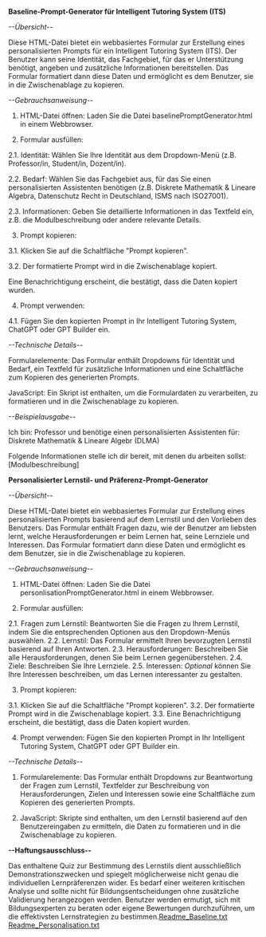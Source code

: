 **Baseline-Prompt-Generator für Intelligent Tutoring System (ITS)**


*--Übersicht--*

Diese HTML-Datei bietet ein webbasiertes Formular zur Erstellung eines personalisierten Prompts für ein Intelligent Tutoring System (ITS). Der Benutzer kann seine Identität, das Fachgebiet, für das er Unterstützung benötigt, angeben und zusätzliche Informationen bereitstellen. Das Formular formatiert dann diese Daten und ermöglicht es dem Benutzer, sie in die Zwischenablage zu kopieren.

*--Gebrauchsanweisung--*

1. HTML-Datei öffnen: Laden Sie die Datei baselinePromptGenerator.html in einem Webbrowser.

2. Formular ausfüllen:

2.1. Identität: Wählen Sie Ihre Identität aus dem Dropdown-Menü (z.B. Professor/in, Student/in, Dozent/in).

2.2. Bedarf: Wählen Sie das Fachgebiet aus, für das Sie einen personalisierten Assistenten benötigen (z.B. Diskrete Mathematik & Lineare Algebra, Datenschutz Recht in Deutschland, ISMS nach ISO27001).

2.3. Informationen: Geben Sie detaillierte Informationen in das Textfeld ein, z.B. die Modulbeschreibung oder andere relevante Details.

3. Prompt kopieren:

3.1. Klicken Sie auf die Schaltfläche "Prompt kopieren".

3.2. Der formatierte Prompt wird in die Zwischenablage kopiert.

Eine Benachrichtigung erscheint, die bestätigt, dass die Daten kopiert wurden.

4. Prompt verwenden: 

4.1. Fügen Sie den kopierten Prompt in Ihr Intelligent Tutoring System, ChatGPT oder GPT Builder ein.


*--Technische Details--*

Formularelemente: Das Formular enthält Dropdowns für Identität und Bedarf, ein Textfeld für zusätzliche Informationen und eine Schaltfläche zum Kopieren des generierten Prompts.

JavaScript: Ein Skript ist enthalten, um die Formulardaten zu verarbeiten, zu formatieren und in die Zwischenablage zu kopieren.

*--Beispielausgabe--*

Ich bin: Professor
und benötige einen personalisierten Assistenten für: Diskrete Mathematik & Lineare Algebr (DLMA)

Folgende Informationen stelle ich dir bereit, mit denen du arbeiten sollst:
[Modulbeschreibung]




**Personalisierter Lernstil- und Präferenz-Prompt-Generator**

*--Übersicht--*

Diese HTML-Datei bietet ein webbasiertes Formular zur Erstellung eines personalisierten Prompts basierend auf dem Lernstil und den Vorlieben des Benutzers. Das Formular enthält Fragen dazu, wie der Benutzer am liebsten lernt, welche Herausforderungen er beim Lernen hat, seine Lernziele und Interessen. Das Formular formatiert dann diese Daten und ermöglicht es dem Benutzer, sie in die Zwischenablage zu kopieren.

*--Gebrauchsanweisung--*

1. HTML-Datei öffnen: Laden Sie die Datei personlisationPromptGenerator.html in einem Webbrowser.

2. Formular ausfüllen:

2.1. Fragen zum Lernstil: Beantworten Sie die Fragen zu Ihrem Lernstil, indem Sie die entsprechenden Optionen aus den Dropdown-Menüs auswählen.
2.2. Lernstil: Das Formular ermittelt Ihren bevorzugten Lernstil basierend auf Ihren Antworten.
2.3. Herausforderungen: Beschreiben Sie alle Herausforderungen, denen Sie beim Lernen gegenüberstehen.
2.4. Ziele: Beschreiben Sie Ihre Lernziele.
2.5. Interessen: *Optional* können Sie Ihre Interessen beschreiben, um das Lernen interessanter zu gestalten.

3. Prompt kopieren:

3.1. Klicken Sie auf die Schaltfläche "Prompt kopieren".
3.2. Der formatierte Prompt wird in die Zwischenablage kopiert.
3.3. Eine Benachrichtigung erscheint, die bestätigt, dass die Daten kopiert wurden.

4. Prompt verwenden: Fügen Sie den kopierten Prompt in Ihr Intelligent Tutoring System, ChatGPT oder GPT Builder ein.

*--Technische Details--*

1. Formularelemente: Das Formular enthält Dropdowns zur Beantwortung der Fragen zum Lernstil, Textfelder zur Beschreibung von Herausforderungen, Zielen und Interessen sowie eine Schaltfläche zum Kopieren des generierten Prompts.

2. JavaScript: Skripte sind enthalten, um den Lernstil basierend auf den Benutzereingaben zu ermitteln, die Daten zu formatieren und in die Zwischenablage zu kopieren.

**--Haftungsausschluss--**

Das enthaltene Quiz zur Bestimmung des Lernstils dient ausschließlich Demonstrationszwecken und spiegelt möglicherweise nicht genau die individuellen Lernpräferenzen wider. Es bedarf einer weiteren kritischen Analyse und sollte nicht für Bildungsentscheidungen ohne zusätzliche Validierung herangezogen werden. Benutzer werden ermutigt, sich mit Bildungsexperten zu beraten oder eigene Bewertungen durchzuführen, um die effektivsten Lernstrategien zu bestimmen.[Readme_Baseline.txt](https://github.com/user-attachments/files/16048896/Readme_Baseline.txt)
[Readme_Personalisation.txt](https://github.com/user-attachments/files/16048897/Readme_Personalisation.txt)
